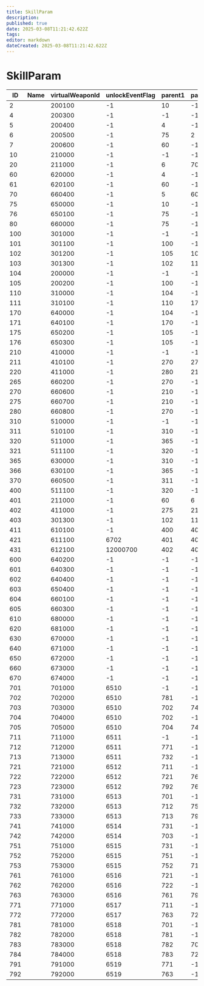 ```yaml
---
title: SkillParam
description: 
published: true
date: 2025-03-08T11:21:42.622Z
tags: 
editor: markdown
dateCreated: 2025-03-08T11:21:42.622Z
---
```


# SkillParam
|ID |Name|virtualWeaponId|unlockEventFlag|parent1|parent2|parent3|acquireWeaponId|reinforceWeaponId|spEffect1|spEffect2|spEffect3|dispRow|dispCol|unenforementWepId|unreleaseWepId|menuPageNo|pad2      |addResourceItemA|unlovkViewSkill0|unlovkViewSkill1|unlovkViewSkill2|unlovkViewSkill3|unlovkViewSkill4|unlovkViewSkill5|unlovkViewSkill6|unlovkViewSkill7|pad                                                 |
|---|-|------|--------|---|---|--|-----|--|------|------|--|-|-|-------|-------|--|----------|-|---|---|---|---|---|---|---|--|----------------------------------------------------|
|2  | |200100|-1      |10 |-1 |-1|-1   |-1|-1    |-1    |-1|2|1|690200 |699000 |0 |[0&#124;0]|0|10 |4  |-1 |-1 |-1 |-1 |-1 |-1|[0&#124;0&#124;0&#124;0&#124;0&#124;0&#124;0&#124;0]|
4  | |200300|-1      |-1 |-1 |-1|-1   |-1|-1    |-1    |-1|4|0|690200 |699000 |0 |[0&#124;0]|0|-1 |-1 |-1 |-1 |-1 |-1 |-1 |-1|[0&#124;0&#124;0&#124;0&#124;0&#124;0&#124;0&#124;0]|
5  | |200400|-1      |4  |-1 |-1|-1   |-1|-1    |-1    |-1|4|1|690200 |699000 |0 |[0&#124;0]|0|10 |4  |-1 |-1 |-1 |-1 |-1 |-1|[0&#124;0&#124;0&#124;0&#124;0&#124;0&#124;0&#124;0]|
6  | |200500|-1      |75 |2  |-1|-1   |-1|-1    |-1    |-1|2|2|690200 |699000 |0 |[0&#124;0]|0|75 |2  |5  |60 |-1 |-1 |-1 |-1|[0&#124;0&#124;0&#124;0&#124;0&#124;0&#124;0&#124;0]|
7  | |200600|-1      |60 |-1 |-1|-1   |-1|-1    |-1    |-1|6|2|690200 |699000 |0 |[0&#124;0]|0|75 |2  |5  |60 |-1 |-1 |-1 |-1|[0&#124;0&#124;0&#124;0&#124;0&#124;0&#124;0&#124;0]|
10 | |210000|-1      |-1 |-1 |-1|5100 |-1|-1    |-1    |-1|2|0|690000 |699000 |0 |[0&#124;0]|0|-1 |-1 |-1 |-1 |-1 |-1 |-1 |-1|[0&#124;0&#124;0&#124;0&#124;0&#124;0&#124;0&#124;0]|
20 | |211000|-1      |6  |70 |-1|6000 |-1|-1    |-1    |-1|2|3|690000 |699000 |0 |[0&#124;0]|0|80 |76 |6  |70 |61 |7  |-1 |-1|[0&#124;0&#124;0&#124;0&#124;0&#124;0&#124;0&#124;0]|
60 | |620000|-1      |4  |-1 |-1|-1   |-1|150000|-1    |-1|5|1|690300 |699000 |0 |[0&#124;0]|0|10 |4  |-1 |-1 |-1 |-1 |-1 |-1|[0&#124;0&#124;0&#124;0&#124;0&#124;0&#124;0&#124;0]|
61 | |620100|-1      |60 |-1 |-1|-1   |-1|150010|-1    |-1|5|2|690300 |699000 |0 |[0&#124;0]|0|75 |2  |5  |60 |-1 |-1 |-1 |-1|[0&#124;0&#124;0&#124;0&#124;0&#124;0&#124;0&#124;0]|
70 | |660400|-1      |5  |60 |-1|-1   |-1|150400|-1    |-1|4|2|690300 |699000 |0 |[0&#124;0]|0|75 |2  |5  |60 |-1 |-1 |-1 |-1|[0&#124;0&#124;0&#124;0&#124;0&#124;0&#124;0&#124;0]|
75 | |650000|-1      |10 |-1 |-1|-1   |-1|-1    |-1    |-1|1|1|690300 |699000 |0 |[0&#124;0]|1|10 |4  |-1 |-1 |-1 |-1 |-1 |-1|[0&#124;0&#124;0&#124;0&#124;0&#124;0&#124;0&#124;0]|
76 | |650100|-1      |75 |-1 |-1|-1   |-1|-1    |-1    |-1|1|2|690300 |699000 |0 |[0&#124;0]|1|75 |2  |5  |60 |-1 |-1 |-1 |-1|[0&#124;0&#124;0&#124;0&#124;0&#124;0&#124;0&#124;0]|
80 | |660000|-1      |75 |-1 |-1|-1   |-1|150300|-1    |-1|0|2|690300 |699000 |0 |[0&#124;0]|0|75 |2  |5  |60 |-1 |-1 |-1 |-1|[0&#124;0&#124;0&#124;0&#124;0&#124;0&#124;0&#124;0]|
100| |301000|-1      |-1 |-1 |-1|-1   |-1|-1    |-1    |-1|2|0|690200 |699000 |1 |[0&#124;0]|0|-1 |-1 |-1 |-1 |-1 |-1 |-1 |-1|[0&#124;0&#124;0&#124;0&#124;0&#124;0&#124;0&#124;0]|
101| |301100|-1      |100|-1 |-1|-1   |-1|-1    |-1    |-1|2|1|690200 |699000 |1 |[0&#124;0]|0|100|104|-1 |-1 |-1 |-1 |-1 |-1|[0&#124;0&#124;0&#124;0&#124;0&#124;0&#124;0&#124;0]|
102| |301200|-1      |105|101|-1|-1   |-1|-1    |-1    |-1|2|2|690200 |699000 |1 |[0&#124;0]|0|105|101|110|170|-1 |-1 |-1 |-1|[0&#124;0&#124;0&#124;0&#124;0&#124;0&#124;0&#124;0]|
103| |301300|-1      |102|111|-1|-1   |-1|-1    |-1    |-1|2|3|690200 |699000 |1 |[0&#124;0]|0|175|176|102|111|171|-1 |-1 |-1|[0&#124;0&#124;0&#124;0&#124;0&#124;0&#124;0&#124;0]|
104| |200000|-1      |-1 |-1 |-1|-1   |-1|-1    |-1    |-1|4|0|690200 |699000 |1 |[0&#124;0]|0|-1 |-1 |-1 |-1 |-1 |-1 |-1 |-1|[0&#124;0&#124;0&#124;0&#124;0&#124;0&#124;0&#124;0]|
105| |200200|-1      |100|-1 |-1|-1   |-1|-1    |-1    |-1|1|1|690200 |699000 |1 |[0&#124;0]|0|100|104|-1 |-1 |-1 |-1 |-1 |-1|[0&#124;0&#124;0&#124;0&#124;0&#124;0&#124;0&#124;0]|
110| |310000|-1      |104|-1 |-1|5200 |-1|-1    |-1    |-1|4|1|690000 |699000 |1 |[0&#124;0]|0|100|104|-1 |-1 |-1 |-1 |-1 |-1|[0&#124;0&#124;0&#124;0&#124;0&#124;0&#124;0&#124;0]|
111| |310100|-1      |110|170|-1|7000 |-1|-1    |-1    |-1|4|2|690100 |699000 |1 |[0&#124;0]|0|105|101|110|170|-1 |-1 |-1 |-1|[0&#124;0&#124;0&#124;0&#124;0&#124;0&#124;0&#124;0]|
170| |640000|-1      |104|-1 |-1|-1   |-1|150200|150210|-1|5|1|690300 |699000 |1 |[0&#124;0]|0|100|104|-1 |-1 |-1 |-1 |-1 |-1|[0&#124;0&#124;0&#124;0&#124;0&#124;0&#124;0&#124;0]|
171| |640100|-1      |170|-1 |-1|-1   |-1|150200|150210|-1|5|2|690300 |699000 |1 |[0&#124;0]|0|105|101|110|170|-1 |-1 |-1 |-1|[0&#124;0&#124;0&#124;0&#124;0&#124;0&#124;0&#124;0]|
175| |650200|-1      |105|-1 |-1|-1   |-1|-1    |-1    |-1|0|2|690300 |699000 |1 |[0&#124;0]|1|105|101|110|170|-1 |-1 |-1 |-1|[0&#124;0&#124;0&#124;0&#124;0&#124;0&#124;0&#124;0]|
176| |650300|-1      |105|-1 |-1|-1   |-1|-1    |-1    |-1|1|2|690300 |699000 |1 |[0&#124;0]|1|105|101|110|170|-1 |-1 |-1 |-1|[0&#124;0&#124;0&#124;0&#124;0&#124;0&#124;0&#124;0]|
210| |410000|-1      |-1 |-1 |-1|5300 |-1|-1    |-1    |-1|4|0|690000 |699000 |2 |[0&#124;0]|0|-1 |-1 |-1 |-1 |-1 |-1 |-1 |-1|[0&#124;0&#124;0&#124;0&#124;0&#124;0&#124;0&#124;0]|
211| |410100|-1      |270|275|-1|7100 |-1|-1    |-1    |-1|4|2|690100 |699000 |2 |[0&#124;0]|0|270|275|-1 |-1 |-1 |-1 |-1 |-1|[0&#124;0&#124;0&#124;0&#124;0&#124;0&#124;0&#124;0]|
220| |411000|-1      |280|211|-1|5500 |-1|-1    |-1    |-1|4|3|690000 |699000 |2 |[0&#124;0]|0|265|280|211|-1 |-1 |-1 |-1 |-1|[0&#124;0&#124;0&#124;0&#124;0&#124;0&#124;0&#124;0]|
265| |660200|-1      |270|-1 |-1|-1   |-1|150320|-1    |-1|2|2|690300 |699000 |2 |[0&#124;0]|0|270|275|-1 |-1 |-1 |-1 |-1 |-1|[0&#124;0&#124;0&#124;0&#124;0&#124;0&#124;0&#124;0]|
270| |660600|-1      |210|-1 |-1|-1   |-1|150410|-1    |-1|3|1|690300 |699000 |2 |[0&#124;0]|0|210|-1 |-1 |-1 |-1 |-1 |-1 |-1|[0&#124;0&#124;0&#124;0&#124;0&#124;0&#124;0&#124;0]|
275| |660700|-1      |210|-1 |-1|-1   |-1|150500|-1    |-1|4|1|690300 |699000 |2 |[0&#124;0]|0|210|-1 |-1 |-1 |-1 |-1 |-1 |-1|[0&#124;0&#124;0&#124;0&#124;0&#124;0&#124;0&#124;0]|
280| |660800|-1      |270|-1 |-1|-1   |-1|150420|150421|-1|3|2|690300 |699000 |2 |[0&#124;0]|0|270|275|-1 |-1 |-1 |-1 |-1 |-1|[0&#124;0&#124;0&#124;0&#124;0&#124;0&#124;0&#124;0]|
310| |510000|-1      |-1 |-1 |-1|5900 |-1|-1    |-1    |-1|4|0|690000 |699000 |3 |[0&#124;0]|0|-1 |-1 |-1 |-1 |-1 |-1 |-1 |-1|[0&#124;0&#124;0&#124;0&#124;0&#124;0&#124;0&#124;0]|
311| |510100|-1      |310|-1 |-1|7500 |-1|-1    |-1    |-1|4|1|690100 |699000 |3 |[0&#124;0]|0|310|-1 |-1 |-1 |-1 |-1 |-1 |-1|[0&#124;0&#124;0&#124;0&#124;0&#124;0&#124;0&#124;0]|
320| |511000|-1      |365|-1 |-1|5800 |-1|-1    |-1    |-1|3|2|690000 |699000 |3 |[0&#124;0]|0|365|311|-1 |-1 |-1 |-1 |-1 |-1|[0&#124;0&#124;0&#124;0&#124;0&#124;0&#124;0&#124;0]|
321| |511100|-1      |320|-1 |-1|7400 |-1|-1    |-1    |-1|3|3|690100 |699000 |3 |[0&#124;0]|0|366|320|370|-1 |-1 |-1 |-1 |-1|[0&#124;0&#124;0&#124;0&#124;0&#124;0&#124;0&#124;0]|
365| |630000|-1      |310|-1 |-1|-1   |-1|150100|-1    |-1|3|1|690300 |699000 |3 |[0&#124;0]|0|310|-1 |-1 |-1 |-1 |-1 |-1 |-1|[0&#124;0&#124;0&#124;0&#124;0&#124;0&#124;0&#124;0]|
366| |630100|-1      |365|-1 |-1|-1   |-1|150101|-1    |-1|2|2|690300 |699000 |3 |[0&#124;0]|0|365|311|-1 |-1 |-1 |-1 |-1 |-1|[0&#124;0&#124;0&#124;0&#124;0&#124;0&#124;0&#124;0]|
370| |660500|-1      |311|-1 |-1|-1   |-1|150600|-1    |-1|4|2|690300 |699000 |3 |[0&#124;0]|0|365|311|-1 |-1 |-1 |-1 |-1 |-1|[0&#124;0&#124;0&#124;0&#124;0&#124;0&#124;0&#124;0]|
400| |511100|-1      |320|-1 |-1|7400 |-1|-1    |-1    |-1|0|0|690100 |699000 |4 |[0&#124;0]|0|366|320|370|-1 |-1 |-1 |-1 |-1|[0&#124;0&#124;0&#124;0&#124;0&#124;0&#124;0&#124;0]|
401| |211000|-1      |60 |6  |-1|6000 |-1|-1    |-1    |-1|2|0|690000 |699000 |4 |[0&#124;0]|0|80 |76 |6  |70 |61 |7  |-1 |-1|[0&#124;0&#124;0&#124;0&#124;0&#124;0&#124;0&#124;0]|
402| |411000|-1      |275|211|-1|5500 |-1|-1    |-1    |-1|4|0|690000 |699000 |4 |[0&#124;0]|0|265|280|211|-1 |-1 |-1 |-1 |-1|[0&#124;0&#124;0&#124;0&#124;0&#124;0&#124;0&#124;0]|
403| |301300|-1      |102|111|-1|-1   |-1|-1    |-1    |-1|6|0|690200 |699000 |4 |[0&#124;0]|0|175|176|102|111|171|-1 |-1 |-1|[0&#124;0&#124;0&#124;0&#124;0&#124;0&#124;0&#124;0]|
411| |610100|-1      |400|401|-1|7600 |-1|-1    |-1    |-1|0|1|690400 |699000 |4 |[0&#124;0]|0|400|401|402|403|-1 |-1 |-1 |-1|[0&#124;0&#124;0&#124;0&#124;0&#124;0&#124;0&#124;0]|
421| |611100|6702    |401|402|-1|7200 |-1|-1    |-1    |-1|2|1|690400 |699000 |4 |[0&#124;0]|0|400|401|402|403|-1 |-1 |-1 |-1|[0&#124;0&#124;0&#124;0&#124;0&#124;0&#124;0&#124;0]|
431| |612100|12000700|402|403|-1|7300 |-1|-1    |-1    |-1|4|1|690400 |699000 |4 |[0&#124;0]|0|400|401|402|403|-1 |-1 |-1 |-1|[0&#124;0&#124;0&#124;0&#124;0&#124;0&#124;0&#124;0]|
600| |640200|-1      |-1 |-1 |-1|-1   |-1|150200|150210|-1|0|0|690300 |699000 |-1|[0&#124;0]|0|-1 |-1 |-1 |-1 |-1 |-1 |-1 |-1|[0&#124;0&#124;0&#124;0&#124;0&#124;0&#124;0&#124;0]|
601| |640300|-1      |-1 |-1 |-1|-1   |-1|150200|150210|-1|0|0|690300 |699000 |-1|[0&#124;0]|0|-1 |-1 |-1 |-1 |-1 |-1 |-1 |-1|[0&#124;0&#124;0&#124;0&#124;0&#124;0&#124;0&#124;0]|
602| |640400|-1      |-1 |-1 |-1|-1   |-1|150200|150210|-1|0|0|690300 |699000 |-1|[0&#124;0]|0|-1 |-1 |-1 |-1 |-1 |-1 |-1 |-1|[0&#124;0&#124;0&#124;0&#124;0&#124;0&#124;0&#124;0]|
603| |650400|-1      |-1 |-1 |-1|-1   |-1|-1    |-1    |-1|0|0|690300 |699000 |-1|[0&#124;0]|1|-1 |-1 |-1 |-1 |-1 |-1 |-1 |-1|[0&#124;0&#124;0&#124;0&#124;0&#124;0&#124;0&#124;0]|
604| |660100|-1      |-1 |-1 |-1|-1   |-1|150310|-1    |-1|0|0|690300 |699000 |-1|[0&#124;0]|0|-1 |-1 |-1 |-1 |-1 |-1 |-1 |-1|[0&#124;0&#124;0&#124;0&#124;0&#124;0&#124;0&#124;0]|
605| |660300|-1      |-1 |-1 |-1|-1   |-1|150330|-1    |-1|0|0|690300 |699000 |-1|[0&#124;0]|0|-1 |-1 |-1 |-1 |-1 |-1 |-1 |-1|[0&#124;0&#124;0&#124;0&#124;0&#124;0&#124;0&#124;0]|
610| |680000|-1      |-1 |-1 |-1|-1   |-1|-1    |-1    |-1|0|0|690200 |699000 |-1|[0&#124;0]|0|-1 |-1 |-1 |-1 |-1 |-1 |-1 |-1|[0&#124;0&#124;0&#124;0&#124;0&#124;0&#124;0&#124;0]|
620| |681000|-1      |-1 |-1 |-1|-1   |-1|-1    |-1    |-1|0|0|690200 |699000 |-1|[0&#124;0]|0|-1 |-1 |-1 |-1 |-1 |-1 |-1 |-1|[0&#124;0&#124;0&#124;0&#124;0&#124;0&#124;0&#124;0]|
630| |670000|-1      |-1 |-1 |-1|5700 |-1|-1    |-1    |-1|0|0|690000 |699000 |-1|[0&#124;0]|0|-1 |-1 |-1 |-1 |-1 |-1 |-1 |-1|[0&#124;0&#124;0&#124;0&#124;0&#124;0&#124;0&#124;0]|
640| |671000|-1      |-1 |-1 |-1|5400 |-1|-1    |-1    |-1|0|0|690000 |699000 |-1|[0&#124;0]|0|-1 |-1 |-1 |-1 |-1 |-1 |-1 |-1|[0&#124;0&#124;0&#124;0&#124;0&#124;0&#124;0&#124;0]|
650| |672000|-1      |-1 |-1 |-1|5600 |-1|-1    |-1    |-1|0|0|690000 |699000 |-1|[0&#124;0]|0|-1 |-1 |-1 |-1 |-1 |-1 |-1 |-1|[0&#124;0&#124;0&#124;0&#124;0&#124;0&#124;0&#124;0]|
660| |673000|-1      |-1 |-1 |-1|6100 |-1|-1    |-1    |-1|0|0|690000 |699000 |-1|[0&#124;0]|0|-1 |-1 |-1 |-1 |-1 |-1 |-1 |-1|[0&#124;0&#124;0&#124;0&#124;0&#124;0&#124;0&#124;0]|
670| |674000|-1      |-1 |-1 |-1|7700 |-1|-1    |-1    |-1|0|0|690000 |699000 |-1|[0&#124;0]|0|-1 |-1 |-1 |-1 |-1 |-1 |-1 |-1|[0&#124;0&#124;0&#124;0&#124;0&#124;0&#124;0&#124;0]|
701| |701000|6510    |-1 |-1 |-1|70100|-1|-1    |-1    |-1|0|0|1700000|2700000|0 |[0&#124;0]|0|-1 |-1 |-1 |-1 |-1 |-1 |-1 |-1|[0&#124;0&#124;0&#124;0&#124;0&#124;0&#124;0&#124;0]|
702| |702000|6510    |781|-1 |-1|70200|-1|-1    |-1    |-1|1|2|1700000|2700000|0 |[0&#124;0]|0|701|711|-1 |-1 |-1 |-1 |-1 |-1|[0&#124;0&#124;0&#124;0&#124;0&#124;0&#124;0&#124;0]|
703| |703000|6510    |702|741|-1|70300|-1|-1    |-1    |-1|2|3|1700000|2700000|0 |[0&#124;0]|0|781|731|771|721|-1 |-1 |-1 |-1|[0&#124;0&#124;0&#124;0&#124;0&#124;0&#124;0&#124;0]|
704| |704000|6510    |702|-1 |-1|70400|-1|-1    |-1    |-1|1|4|1700000|2700000|0 |[0&#124;0]|0|782|702|741|751|712|791|761|-1|[0&#124;0&#124;0&#124;0&#124;0&#124;0&#124;0&#124;0]|
705| |705000|6510    |704|742|-1|70500|-1|-1    |-1    |-1|2|5|1700000|2700000|0 |[0&#124;0]|0|783|703|732|763|722|704|752|-1|[0&#124;0&#124;0&#124;0&#124;0&#124;0&#124;0&#124;0]|
711| |711000|6511    |-1 |-1 |-1|71100|-1|-1    |-1    |-1|4|0|1710000|2700000|0 |[0&#124;0]|0|-1 |-1 |-1 |-1 |-1 |-1 |-1 |-1|[0&#124;0&#124;0&#124;0&#124;0&#124;0&#124;0&#124;0]|
712| |712000|6511    |771|-1 |-1|71200|-1|-1    |-1    |-1|4|2|1710000|2700000|0 |[0&#124;0]|0|701|711|-1 |-1 |-1 |-1 |-1 |-1|[0&#124;0&#124;0&#124;0&#124;0&#124;0&#124;0&#124;0]|
713| |713000|6511    |732|-1 |-1|71300|-1|-1    |-1    |-1|4|4|1710000|2700000|0 |[0&#124;0]|0|782|702|741|751|712|791|761|-1|[0&#124;0&#124;0&#124;0&#124;0&#124;0&#124;0&#124;0]|
721| |721000|6512    |711|-1 |-1|72100|-1|-1    |-1    |-1|6|1|1720000|2700000|0 |[0&#124;0]|0|-1 |-1 |-1 |-1 |-1 |-1 |-1 |-1|[0&#124;0&#124;0&#124;0&#124;0&#124;0&#124;0&#124;0]|
722| |722000|6512    |721|761|-1|72200|-1|-1    |-1    |-1|6|3|1720000|2700000|0 |[0&#124;0]|0|781|731|771|721|-1 |-1 |-1 |-1|[0&#124;0&#124;0&#124;0&#124;0&#124;0&#124;0&#124;0]|
723| |723000|6512    |792|762|-1|72300|-1|-1    |-1    |-1|7|5|1720000|2700000|0 |[0&#124;0]|0|783|703|732|763|722|704|752|-1|[0&#124;0&#124;0&#124;0&#124;0&#124;0&#124;0&#124;0]|
731| |731000|6513    |701|-1 |-1|73100|-1|-1    |-1    |-1|2|1|1730000|2700000|0 |[0&#124;0]|0|-1 |-1 |-1 |-1 |-1 |-1 |-1 |-1|[0&#124;0&#124;0&#124;0&#124;0&#124;0&#124;0&#124;0]|
732| |732000|6513    |712|751|-1|73200|-1|-1    |-1    |-1|4|3|1730000|2700000|0 |[0&#124;0]|0|781|731|771|721|-1 |-1 |-1 |-1|[0&#124;0&#124;0&#124;0&#124;0&#124;0&#124;0&#124;0]|
733| |733000|6513    |713|792|-1|73300|-1|-1    |-1    |-1|4|5|1730000|2700000|0 |[0&#124;0]|0|783|703|732|763|722|704|752|-1|[0&#124;0&#124;0&#124;0&#124;0&#124;0&#124;0&#124;0]|
741| |741000|6514    |731|-1 |-1|74100|-1|-1    |-1    |-1|2|2|1740000|2700000|0 |[0&#124;0]|0|701|711|-1 |-1 |-1 |-1 |-1 |-1|[0&#124;0&#124;0&#124;0&#124;0&#124;0&#124;0&#124;0]|
742| |742000|6514    |703|-1 |-1|74200|-1|-1    |-1    |-1|2|4|1740000|2700000|0 |[0&#124;0]|0|782|702|741|751|712|791|761|-1|[0&#124;0&#124;0&#124;0&#124;0&#124;0&#124;0&#124;0]|
751| |751000|6515    |731|-1 |-1|75100|-1|-1    |-1    |-1|3|2|1750000|2700000|0 |[0&#124;0]|0|701|711|-1 |-1 |-1 |-1 |-1 |-1|[0&#124;0&#124;0&#124;0&#124;0&#124;0&#124;0&#124;0]|
752| |752000|6515    |751|-1 |-1|75200|-1|-1    |-1    |-1|3|4|1750000|2700000|0 |[0&#124;0]|0|782|702|741|751|712|791|761|-1|[0&#124;0&#124;0&#124;0&#124;0&#124;0&#124;0&#124;0]|
753| |753000|6515    |752|713|-1|75300|-1|-1    |-1    |-1|3|5|1750000|2700000|0 |[0&#124;0]|0|783|703|732|763|722|704|752|-1|[0&#124;0&#124;0&#124;0&#124;0&#124;0&#124;0&#124;0]|
761| |761000|6516    |721|-1 |-1|76100|-1|-1    |-1    |-1|6|2|1760000|2700000|0 |[0&#124;0]|0|701|711|-1 |-1 |-1 |-1 |-1 |-1|[0&#124;0&#124;0&#124;0&#124;0&#124;0&#124;0&#124;0]|
762| |762000|6516    |722|-1 |-1|76200|-1|-1    |-1    |-1|7|4|1760000|2700000|0 |[0&#124;0]|0|782|702|741|751|712|791|761|-1|[0&#124;0&#124;0&#124;0&#124;0&#124;0&#124;0&#124;0]|
763| |763000|6516    |761|791|-1|76300|-1|-1    |-1    |-1|5|3|1760000|2700000|0 |[0&#124;0]|0|781|731|771|721|-1 |-1 |-1 |-1|[0&#124;0&#124;0&#124;0&#124;0&#124;0&#124;0&#124;0]|
771| |771000|6517    |711|-1 |-1|77100|-1|-1    |-1    |-1|4|1|1770000|2700000|0 |[0&#124;0]|0|-1 |-1 |-1 |-1 |-1 |-1 |-1 |-1|[0&#124;0&#124;0&#124;0&#124;0&#124;0&#124;0&#124;0]|
772| |772000|6517    |763|722|-1|77200|-1|-1    |-1    |-1|6|4|1770000|2700000|0 |[0&#124;0]|0|782|702|741|751|712|791|761|-1|[0&#124;0&#124;0&#124;0&#124;0&#124;0&#124;0&#124;0]|
781| |781000|6518    |701|-1 |-1|78100|-1|-1    |-1    |-1|0|1|1780000|2700000|0 |[0&#124;0]|0|-1 |-1 |-1 |-1 |-1 |-1 |-1 |-1|[0&#124;0&#124;0&#124;0&#124;0&#124;0&#124;0&#124;0]|
782| |782000|6518    |781|-1 |-1|78200|-1|-1    |-1    |-1|0|2|1780000|2700000|0 |[0&#124;0]|0|701|711|-1 |-1 |-1 |-1 |-1 |-1|[0&#124;0&#124;0&#124;0&#124;0&#124;0&#124;0&#124;0]|
783| |783000|6518    |782|702|-1|78300|-1|-1    |-1    |-1|0|3|1780000|2700000|0 |[0&#124;0]|0|781|731|771|721|-1 |-1 |-1 |-1|[0&#124;0&#124;0&#124;0&#124;0&#124;0&#124;0&#124;0]|
784| |784000|6518    |783|722|-1|78400|-1|-1    |-1    |-1|0|4|1780000|2700000|0 |[0&#124;0]|0|782|702|741|751|712|791|761|-1|[0&#124;0&#124;0&#124;0&#124;0&#124;0&#124;0&#124;0]|
791| |791000|6519    |771|-1 |-1|79100|-1|-1    |-1    |-1|5|2|1790000|2700000|0 |[0&#124;0]|0|701|711|-1 |-1 |-1 |-1 |-1 |-1|[0&#124;0&#124;0&#124;0&#124;0&#124;0&#124;0&#124;0]|
792| |792000|6519    |763|-1 |-1|79200|-1|-1    |-1    |-1|5|4|1790000|2700000|0 |[0&#124;0]|0|782|702|741|751|712|791|761|-1|[0&#124;0&#124;0&#124;0&#124;0&#124;0&#124;0&#124;0]|
